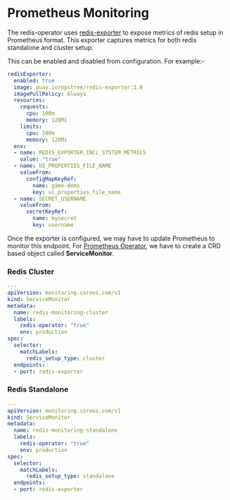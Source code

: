# Prometheus Monitoring

The redis-operator uses [redis-exporter](https://github.com/oliver006/redis_exporter) to expose metrics of redis setup in Prometheus format. This exporter captures metrics for both redis standalone and cluster setup.

This can be enabled and disabled from configuration. For example:-

```yaml
redisExporter:
  enabled: true
  image: quay.io/opstree/redis-exporter:1.0
  imagePullPolicy: Always
  resources:
    requests:
      cpu: 100m
      memory: 128Mi
    limits:
      cpu: 100m
      memory: 128Mi
  env:
  - name: REDIS_EXPORTER_INCL_SYSTEM_METRICS
    value: "true"
  - name: UI_PROPERTIES_FILE_NAME
    valueFrom:
      configMapKeyRef:
        name: game-demo
        key: ui_properties_file_name
  - name: SECRET_USERNAME
    valueFrom:
      secretKeyRef:
        name: mysecret
        key: username
```

Once the exporter is configured, we may have to update Prometheus to monitor this endpoint. For [Prometheus Operator](https://github.com/prometheus-operator/prometheus-operator), we have to create a CRD based object called **ServiceMonitor**.

### Redis Cluster

```yaml
---
apiVersion: monitoring.coreos.com/v1
kind: ServiceMonitor
metadata:
  name: redis-monitoring-cluster
  labels:
    redis-operator: "true"
    env: production
spec:
  selector:
    matchLabels:
      redis_setup_type: cluster
  endpoints:
  - port: redis-exporter
```

### Redis Standalone

```yaml
---
apiVersion: monitoring.coreos.com/v1
kind: ServiceMonitor
metadata:
  name: redis-monitoring-standalone
  labels:
    redis-operator: "true"
    env: production
spec:
  selector:
    matchLabels:
      redis_setup_type: standalone
  endpoints:
  - port: redis-exporter
```
